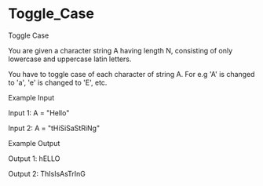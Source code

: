 # Toggle_Case

Toggle Case

You are given a character string A having length N, consisting of only lowercase and uppercase latin letters.

You have to toggle case of each character of string A. For e.g 'A' is changed to 'a', 'e' is changed to 'E', etc.

Example Input

Input 1: A = "Hello"

Input 2: A = "tHiSiSaStRiNg"

Example Output

Output 1: hELLO

Output 2: ThIsIsAsTrInG

